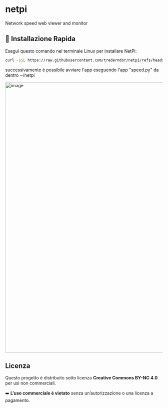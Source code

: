 # netpi
Network speed web viewer and monitor

## 🚀 Installazione Rapida

Esegui questo comando nel terminale Linux per installare NetPi:

```bash
curl -sSL https://raw.githubusercontent.com/trederndor/netpi/refs/heads/main/fastinstall.sh | bash
```
successivamente è possibile avviare l'app eseguendo l'app "speed.py" da dentro ~/netpi

<img width="1895" height="864" alt="image" src="https://github.com/user-attachments/assets/a248402c-5f60-4e68-97be-8898e426c4ab" />



## Licenza

Questo progetto è distribuito sotto licenza **Creative Commons BY-NC 4.0** per usi non commerciali.

➡️ **L’uso commerciale è vietato** senza un’autorizzazione o una licenza a pagamento.
